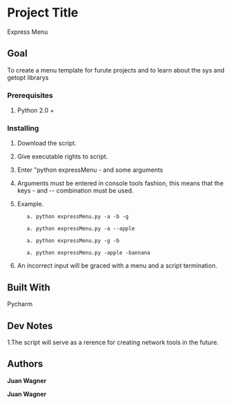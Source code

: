 # Project Title

Express Menu

## Goal

To create a menu template for furute projects and to learn about the sys and getopt librarys

### Prerequisites

1. Python 2.0 +

### Installing

1. Download the script.

2. Give executable rights to script.

3. Enter "python expressMenu - and some arguments

4. Arguments must be entered in console tools fashion, this means that the keys - and -- combination must be used.

5. Example. 

          a. python expressMenu.py -a -b -g
          
          a. python expressMenu.py -a --apple
          
          a. python expressMenu.py -g -b
          
          a. python expressMenu.py -apple -bannana
          
6. An incorrect input will be graced with a menu and a script termination.

## Built With

   Pycharm

## Dev Notes

1.The script will serve as a rerence for creating network tools in the future.

## Authors

**Juan Wagner** 

**Juan Wagner** 
